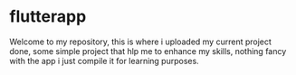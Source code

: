 # flutterapp
Welcome to my repository, this is where i uploaded my current project done, some simple project that hlp me to enhance my skills, nothing fancy with the app i just compile it for learning purposes. 
